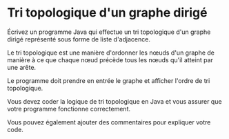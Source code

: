 # Tri topologique d'un graphe dirigé

Écrivez un programme Java qui effectue un tri topologique d'un graphe dirigé 
représenté sous forme de liste d'adjacence. 

Le tri topologique est une manière d'ordonner les nœuds d'un graphe de manière 
à ce que chaque nœud précède tous les nœuds qu'il atteint par une arête. 

Le programme doit prendre en entrée le graphe et afficher l'ordre de tri topologique. 

Vous devez coder la logique de tri topologique en Java et vous assurer que votre 
programme fonctionne correctement. 

Vous pouvez également ajouter des commentaires pour expliquer votre code.
